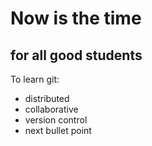 # Now is the time
## for all good students

To learn git:

* distributed
* collaborative
* version control
* next bullet point
